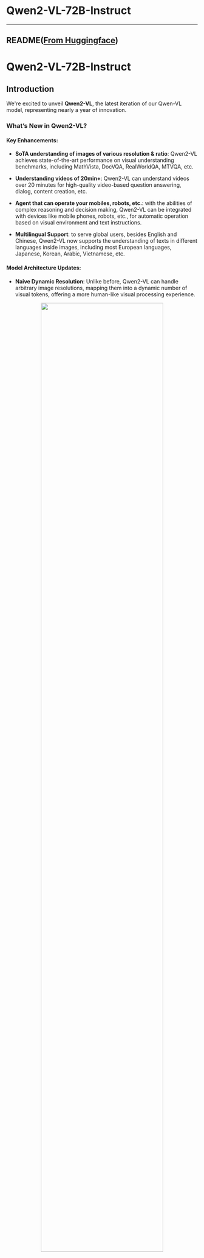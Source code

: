 
# Qwen2-VL-72B-Instruct
---


## README([From Huggingface](https://huggingface.co/Qwen/Qwen2-VL-72B-Instruct))



# Qwen2-VL-72B-Instruct

## Introduction

We're excited to unveil **Qwen2-VL**, the latest iteration of our Qwen-VL model, representing nearly a year of innovation.

### What’s New in Qwen2-VL?

#### Key Enhancements:


* **SoTA understanding of images of various resolution & ratio**: Qwen2-VL achieves state-of-the-art performance on visual understanding benchmarks, including MathVista, DocVQA, RealWorldQA, MTVQA, etc.

* **Understanding videos of 20min+**: Qwen2-VL can understand videos over 20 minutes for high-quality video-based question answering, dialog, content creation, etc.

* **Agent that can operate your mobiles, robots, etc.**: with the abilities of complex reasoning and decision making, Qwen2-VL can be integrated with devices like mobile phones, robots, etc., for automatic operation based on visual environment and text instructions.

* **Multilingual Support**: to serve global users, besides English and Chinese, Qwen2-VL now supports the understanding of texts in different languages inside images, including most European languages, Japanese, Korean, Arabic, Vietnamese, etc.


#### Model Architecture Updates:

* **Naive Dynamic Resolution**: Unlike before, Qwen2-VL can handle arbitrary image resolutions, mapping them into a dynamic number of visual tokens, offering a more human-like visual processing experience.

<p align="center">
    <img src="https://qianwen-res.oss-accelerate-overseas.aliyuncs.com/Qwen2-VL/qwen2_vl.jpg" width="80%"/>
<p>

* **Multimodal Rotary Position Embedding (M-ROPE)**: Decomposes positional embedding into parts to capture 1D textual, 2D visual, and 3D video positional information, enhancing its multimodal processing capabilities.

<p align="center">
    <img src="http://qianwen-res.oss-accelerate-overseas.aliyuncs.com/Qwen2-VL/mrope.png" width="80%"/>
<p>

We have three models with 2, 8 and 72 billion parameters. This repo contains the instruction-tuned 72B Qwen2-VL model. For more information, visit our [Blog](https://qwenlm.github.io/blog/qwen2-vl/) and [GitHub](https://github.com/QwenLM/Qwen2-VL).



## Evaluation

### Image Benchmarks

| Benchmark | Previous SoTA<br><sup>(Open-source LVLM)<sup> | Claude-3.5 Sonnet | GPT-4o | **Qwen2-VL-72B**
| :--- | :---: | :---: | :---: | :---: |
| MMMU<sub>val</sub>  | 58.3 | 68.3 | **69.1** | 64.5 
| DocVQA<sub>test</sub>  | 94.1 | 95.2 | 92.8 | **96.5**
| InfoVQA<sub>test</sub>  | 82.0 | - | - | **84.5** 
| ChartQA<sub>test</sub>  | 88.4 | **90.8** | 85.7 | 88.3 
| TextVQA<sub>val</sub>  | 84.4 | - | - | **85.5** 
| OCRBench | 852 | 788 | 736 | **877** 
| MTVQA | 17.3 | 25.7 | 27.8 | **30.9** 
| VCR<sub>en easy</sub>  | 84.67 | 63.85 | 91.55 | **91.93** 
| VCR<sub>zh easy</sub>  | 22.09 | 1.0| 14.87 | **65.37** 
| RealWorldQA | 72.2 | 60.1 | 75.4 | **77.8** 
| MME<sub>sum</sub>   | 2414.7 | 1920.0 | 2328.7 | **2482.7**
| MMBench-EN<sub>test</sub>  | **86.5** | 79.7 | 83.4 | **86.5** 
| MMBench-CN<sub>test</sub>  | 86.3 | 80.7 | 82.1 | **86.6**
| MMBench-V1.1<sub>test</sub>  | 85.5 | 78.5 | 82.2 | **85.9**
| MMT-Bench<sub>test</sub> | 63.4 | - | 65.5 | **71.7** 
| MMStar | 67.1 | 62.2 | 63.9 | **68.3** 
| MMVet<sub>GPT-4-Turbo</sub>  | 65.7 | 66.0 | 69.1 | **74.0**
| HallBench<sub>avg</sub>  | 55.2 | 49.9 | 55.0 | **58.1** 
| MathVista<sub>testmini</sub>  | 67.5 | 67.7 | 63.8 | **70.5** 
| MathVision  | 16.97 | - | **30.4** | 25.9 

### Video Benchmarks

| Benchmark |  Previous SoTA<br><sup>(Open-source LVLM)<sup> | Gemini 1.5-Pro | GPT-4o | **Qwen2-VL-72B**
| :--- | :---: | :---: | :---: | :---: | 
| MVBench | 69.6 | - | - | **73.6** 
| PerceptionTest<sub>test</sub> |  66.9 | - | - | **68.0** 
| EgoSchema<sub>test</sub>  | 62.0 | 63.2 | 72.2 | **77.9**
| Video-MME<br><sub>(wo/w subs)</sub>  | 66.3/69.6  | **75.0**/**81.3** | 71.9/77.2 | 71.2/77.8 

### Agent Benchmarks
|     |Benchmark | Metric | Previous SoTA | GPT-4o | **Qwen2-VL-72B** |
| :-- | :-- | :--: | :--: | :--: | :--: |
|   General  | FnCall<sup>[1]</sup> | TM | - | 90.2 | **93.1** |
|     |  | EM | - | 50.0 | **53.2** |
|   Game  | Number Line | SR | 89.4<sup>[2]</sup> | 91.5 | **100.0** |
|     | BlackJack | SR | 40.2<sup>[2]</sup> | 34.5 | **42.6** |
|     | EZPoint | SR | 50.0<sup>[2]</sup> | 85.5 | **100.0** |
|     | Point24 | SR | 2.6<sup>[2]</sup> | 3.0 | **4.5** |
| Android | AITZ  | TM | 83.0<sup>[3]</sup> | 70.0 | **89.6** |
|     |  | EM | 47.7<sup>[3]</sup> | 35.3 | **72.1** |
| AI2THOR | ALFRED<sub>valid-unseen</sub> | SR | 67.7<sup>[4]</sup> | - | **67.8** |
|     |  | GC | 75.3<sup>[4]</sup> | - | **75.8** | 
|  VLN   | R2R<sub>valid-unseen</sub>  | SR | **79.0** | 43.7<sup>[5]</sup> | 51.7 | 
|     | REVERIE<sub>valid-unseen</sub> | SR | **61.0** | 31.6<sup>[5]</sup> | 31.0 | 

SR, GC, TM and EM are short for success rate, goal-condition success, type match and exact match. ALFRED is supported by SAM<sup>[6]</sup>.
1. Self-Curated Function Call Benchmark by Qwen Team
2. Fine-Tuning Large Vision-Language Models as Decision-Making Agents via Reinforcement Learning
3. Android in the Zoo: Chain-of-Action-Thought for GUI Agents
4. ThinkBot: Embodied Instruction Following with Thought Chain Reasoning
5. MapGPT: Map-Guided Prompting with Adaptive Path Planning for Vision-and-Language Navigation
6. Segment Anything.

   
### Multilingual Benchmarks

<table style="width:75%; text-align:center;">
    <tr>
        <th>Models</th>
        <td>AR </td>
        <td>DE </td>
        <td>FR </td>
        <td>IT </td>
        <td>JA </td>
        <td>KO </td>
        <td>RU </td>
        <td>TH </td>
        <td>VI </td>
        <td>AVG</td>
    </tr>
    <tr>
        <th align="left">Qwen2-VL-72B</th>
        <td>20.7 </td>
        <td>36.5 </td>
        <td>44.1 </td>
        <td>42.8 </td>
        <td>21.6 </td>
        <td>37.4 </td>
        <td>15.6 </td>
        <td>17.7 </td>
        <td>41.6 </td>
        <td><b>30.9</b></td>
    </tr>
    <tr>
        <th align="left">GPT-4o</th>
        <td>20.2 </td>
        <td>34.2 </td>
        <td>41.2 </td>
        <td>32.7 </td>
        <td>20.0 </td>
        <td>33.9 </td>
        <td>11.5 </td>
        <td>22.5 </td>
        <td>34.2 </td>
        <td>27.8</td>
    </tr>
        <tr>
        <th align="left">Claude3 Opus</th>
        <td>15.1 </td>
        <td>33.4 </td>
        <td>40.6 </td>
        <td>34.4 </td>
        <td>19.4 </td>
        <td>27.2 </td>
        <td>13.0 </td>
        <td>19.5 </td>
        <td>29.1 </td>
        <td>25.7 </td>
    </tr>
    <tr>
        <th align="left">Gemini Ultra</th>
        <td>14.7 </td>
        <td>32.3 </td>
        <td>40.0 </td>
        <td>31.8 </td>
        <td>12.3 </td>
        <td>17.2 </td>
        <td>11.8 </td>
        <td>20.3 </td>
        <td>28.6 </td>
        <td>23.2</td>
    </tr>
</table>




## Requirements
The code of Qwen2-VL has been in the latest Hugging face transformers and we advise you to build from source with command `pip install git+https://github.com/huggingface/transformers`, or you might encounter the following error:
```
KeyError: 'qwen2_vl'
```

## Quickstart
We offer a toolkit to help you handle various types of visual input more conveniently. This includes base64, URLs, and interleaved images and videos. You can install it using the following command:

```bash
pip install qwen-vl-utils
```

Here we show a code snippet to show you how to use the chat model with `transformers` and `qwen_vl_utils`:

```python
from paddlenlp.transformers import Qwen2VLForConditionalGeneration, AutoTokenizer, AutoProcessor
from qwen_vl_utils import process_vision_info
from paddlenlp.transformers import snapshot_download
model_name =  snapshot_download("qwen/Qwen2-VL-72B-Instruct")
# default: Load the model on the available device(s)
model = Qwen2VLForConditionalGeneration.from_pretrained(
    model_name,  
)

# We recommend enabling flash_attention_2 for better acceleration and memory saving, especially in multi-image and video scenarios.
# model = Qwen2VLForConditionalGeneration.from_pretrained(
#     model_name,
#     dtype=paddle.bfloat16,
#     attn_implementation="flash_attention_2",
#     
# )

# default processer
processor = AutoProcessor.from_pretrained(model_name)

# The default range for the number of visual tokens per image in the model is 4-16384. You can set min_pixels and max_pixels according to your needs, such as a token count range of 256-1280, to balance speed and memory usage.
# min_pixels = 256*28*28
# max_pixels = 1280*28*28
# processor = AutoProcessor.from_pretrained(model_name, min_pixels=min_pixels, max_pixels=max_pixels)

messages = [
    {
        "role": "user",
        "content": [
            {
                "type": "image",
                "image": "https://qianwen-res.oss-cn-beijing.aliyuncs.com/Qwen-VL/assets/demo.jpeg",
            },
            {"type": "text", "text": "Describe this image."},
        ],
    }
]

# Preparation for inference
text = processor.apply_chat_template(
    messages, tokenize=False, add_generation_prompt=True
)
image_inputs, video_inputs = process_vision_info(messages)
inputs = processor(
    text=[text],
    images=image_inputs,
    videos=video_inputs,
    padding=True,
    return_tensors="pd",
)
inputs = inputs

# Inference: Generation of the output
generated_ids = model.generate(**inputs, max_new_tokens=128)[0]
generated_ids_trimmed = [
    out_ids[len(in_ids) :] for in_ids, out_ids in zip(inputs.input_ids, generated_ids)
]
output_text = processor.batch_decode(
    generated_ids_trimmed, skip_special_tokens=True, clean_up_tokenization_spaces=False
)
print(output_text)
```
<details>
<summary>Without qwen_vl_utils</summary>

```python
from PIL import Image
import requests
import torch
from torchvision import io
from typing import Dict
from paddlenlp.transformers import Qwen2VLForConditionalGeneration, AutoTokenizer, AutoProcessor
from paddlenlp.transformers import snapshot_download
model_name =  snapshot_download("qwen/Qwen2-VL-72B-Instruct")
# Load the model in half-precision on the available device(s)
model = Qwen2VLForConditionalGeneration.from_pretrained(
    model_name,  
)
processor = AutoProcessor.from_pretrained(model_name)

# Image
url = "https://qianwen-res.oss-cn-beijing.aliyuncs.com/Qwen-VL/assets/demo.jpeg"
image = Image.open(requests.get(url, stream=True).raw)

conversation = [
    {
        "role": "user",
        "content": [
            {
                "type": "image",
            },
            {"type": "text", "text": "Describe this image."},
        ],
    }
]


# Preprocess the inputs
text_prompt = processor.apply_chat_template(conversation, add_generation_prompt=True)
# Excepted output: '<|im_start|>system\nYou are a helpful assistant.<|im_end|>\n<|im_start|>user\n<|vision_start|><|image_pad|><|vision_end|>Describe this image.<|im_end|>\n<|im_start|>assistant\n'

inputs = processor(
    text=[text_prompt], images=[image], padding=True, return_tensors="pd"
)
inputs = inputs

# Inference: Generation of the output
output_ids = model.generate(**inputs, max_new_tokens=128)[0]
generated_ids = [
    output_ids[len(input_ids) :]
    for input_ids, output_ids in zip(inputs.input_ids, output_ids)
]
output_text = processor.batch_decode(
    generated_ids, skip_special_tokens=True, clean_up_tokenization_spaces=True
)
print(output_text)
```
</details>
<details>
<summary>Multi image inference</summary>

```python
# Messages containing multiple images and a text query
messages = [
    {
        "role": "user",
        "content": [
            {"type": "image", "image": "file:///path/to/image1.jpg"},
            {"type": "image", "image": "file:///path/to/image2.jpg"},
            {"type": "text", "text": "Identify the similarities between these images."},
        ],
    }
]

# Preparation for inference
text = processor.apply_chat_template(
    messages, tokenize=False, add_generation_prompt=True
)
image_inputs, video_inputs = process_vision_info(messages)
inputs = processor(
    text=[text],
    images=image_inputs,
    videos=video_inputs,
    padding=True,
    return_tensors="pd",
)
inputs = inputs

# Inference
generated_ids = model.generate(**inputs, max_new_tokens=128)[0]
generated_ids_trimmed = [
    out_ids[len(in_ids) :] for in_ids, out_ids in zip(inputs.input_ids, generated_ids)
]
output_text = processor.batch_decode(
    generated_ids_trimmed, skip_special_tokens=True, clean_up_tokenization_spaces=False
)
print(output_text)
```
</details>

<details>
<summary>Video inference</summary>

```python
# Messages containing a images list as a video and a text query
messages = [
    {
        "role": "user",
        "content": [
            {
                "type": "video",
                "video": [
                    "file:///path/to/frame1.jpg",
                    "file:///path/to/frame2.jpg",
                    "file:///path/to/frame3.jpg",
                    "file:///path/to/frame4.jpg",
                ],
                "fps": 1.0,
            },
            {"type": "text", "text": "Describe this video."},
        ],
    }
]
# Messages containing a video and a text query
messages = [
    {
        "role": "user",
        "content": [
            {
                "type": "video",
                "video": "file:///path/to/video1.mp4",
                "max_pixels": 360 * 420,
                "fps": 1.0,
            },
            {"type": "text", "text": "Describe this video."},
        ],
    }
]

# Preparation for inference
text = processor.apply_chat_template(
    messages, tokenize=False, add_generation_prompt=True
)
image_inputs, video_inputs = process_vision_info(messages)
inputs = processor(
    text=[text],
    images=image_inputs,
    videos=video_inputs,
    padding=True,
    return_tensors="pd",
)
inputs = inputs

# Inference
generated_ids = model.generate(**inputs, max_new_tokens=128)[0]
generated_ids_trimmed = [
    out_ids[len(in_ids) :] for in_ids, out_ids in zip(inputs.input_ids, generated_ids)
]
output_text = processor.batch_decode(
    generated_ids_trimmed, skip_special_tokens=True, clean_up_tokenization_spaces=False
)
print(output_text)
```
</details>

<details>
<summary>Batch inference</summary>

```python
# Sample messages for batch inference
messages1 = [
    {
        "role": "user",
        "content": [
            {"type": "image", "image": "file:///path/to/image1.jpg"},
            {"type": "image", "image": "file:///path/to/image2.jpg"},
            {"type": "text", "text": "What are the common elements in these pictures?"},
        ],
    }
]
messages2 = [
    {"role": "system", "content": "You are a helpful assistant."},
    {"role": "user", "content": "Who are you?"},
]
# Combine messages for batch processing
messages = [messages1, messages1]

# Preparation for batch inference
texts = [
    processor.apply_chat_template(msg, tokenize=False, add_generation_prompt=True)
    for msg in messages
]
image_inputs, video_inputs = process_vision_info(messages)
inputs = processor(
    text=texts,
    images=image_inputs,
    videos=video_inputs,
    padding=True,
    return_tensors="pd",
)
inputs = inputs

# Batch Inference
generated_ids = model.generate(**inputs, max_new_tokens=128)[0]
generated_ids_trimmed = [
    out_ids[len(in_ids) :] for in_ids, out_ids in zip(inputs.input_ids, generated_ids)
]
output_texts = processor.batch_decode(
    generated_ids_trimmed, skip_special_tokens=True, clean_up_tokenization_spaces=False
)
print(output_texts)
```
</details>

### More Usage Tips

For input images, we support local files, base64, and URLs. For videos, we currently only support local files.

```python
# You can directly insert a local file path, a URL, or a base64-encoded image into the position where you want in the text.
## Local file path
messages = [
    {
        "role": "user",
        "content": [
            {"type": "image", "image": "file:///path/to/your/image.jpg"},
            {"type": "text", "text": "Describe this image."},
        ],
    }
]
## Image URL
messages = [
    {
        "role": "user",
        "content": [
            {"type": "image", "image": "http://path/to/your/image.jpg"},
            {"type": "text", "text": "Describe this image."},
        ],
    }
]
## Base64 encoded image
messages = [
    {
        "role": "user",
        "content": [
            {"type": "image", "image": "data:image;base64,/9j/..."},
            {"type": "text", "text": "Describe this image."},
        ],
    }
]
```
#### Image Resolution for performance boost

The model supports a wide range of resolution inputs. By default, it uses the native resolution for input, but higher resolutions can enhance performance at the cost of more computation. Users can set the minimum and maximum number of pixels to achieve an optimal configuration for their needs, such as a token count range of 256-1280, to balance speed and memory usage.

```python
min_pixels = 256 * 28 * 28
max_pixels = 1280 * 28 * 28
processor = AutoProcessor.from_pretrained(
    model_name, min_pixels=min_pixels, max_pixels=max_pixels
)
```

Besides, We provide two methods for fine-grained control over the image size input to the model:

1. Define min_pixels and max_pixels: Images will be resized to maintain their aspect ratio within the range of min_pixels and max_pixels.
   
2. Specify exact dimensions: Directly set `resized_height` and `resized_width`. These values will be rounded to the nearest multiple of 28.

```python
# min_pixels and max_pixels
messages = [
    {
        "role": "user",
        "content": [
            {
                "type": "image",
                "image": "file:///path/to/your/image.jpg",
                "resized_height": 280,
                "resized_width": 420,
            },
            {"type": "text", "text": "Describe this image."},
        ],
    }
]
# resized_height and resized_width
messages = [
    {
        "role": "user",
        "content": [
            {
                "type": "image",
                "image": "file:///path/to/your/image.jpg",
                "min_pixels": 50176,
                "max_pixels": 50176,
            },
            {"type": "text", "text": "Describe this image."},
        ],
    }
]
```

## Limitations

While Qwen2-VL are applicable to a wide range of visual tasks, it is equally important to understand its limitations. Here are some known restrictions:

1. Lack of Audio Support: The current model does **not comprehend audio information** within videos.
2. Data timeliness: Our image dataset is **updated until June 2023**, and information subsequent to this date may not be covered.
3. Constraints in Individuals and Intellectual Property (IP): The model's capacity to recognize specific individuals or IPs is limited, potentially failing to comprehensively cover all well-known personalities or brands.
4. Limited Capacity for Complex Instruction: When faced with intricate multi-step instructions, the model's understanding and execution capabilities require enhancement.
5. Insufficient Counting Accuracy: Particularly in complex scenes, the accuracy of object counting is not high, necessitating further improvements.
6. Weak Spatial Reasoning Skills: Especially in 3D spaces, the model's inference of object positional relationships is inadequate, making it difficult to precisely judge the relative positions of objects.

These limitations serve as ongoing directions for model optimization and improvement, and we are committed to continually enhancing the model's performance and scope of application.


## Citation

If you find our work helpful, feel free to give us a cite.

```
@article{Qwen2-VL,
  title={Qwen2-VL},
  author={Qwen team},
  year={2024}
}

@article{Qwen-VL,
  title={Qwen-VL: A Versatile Vision-Language Model for Understanding, Localization, Text Reading, and Beyond},
  author={Bai, Jinze and Bai, Shuai and Yang, Shusheng and Wang, Shijie and Tan, Sinan and Wang, Peng and Lin, Junyang and Zhou, Chang and Zhou, Jingren},
  journal={arXiv preprint arXiv:2308.12966},
  year={2023}
}
```



## Model Files

- [LICENSE](https://paddlenlp.bj.bcebos.com/models/community/Qwen/Qwen2-VL-72B-Instruct/LICENSE) (6.8 KB)

- [README.md](https://paddlenlp.bj.bcebos.com/models/community/Qwen/Qwen2-VL-72B-Instruct/README.md) (19.8 KB)

- [chat_template.json](https://paddlenlp.bj.bcebos.com/models/community/Qwen/Qwen2-VL-72B-Instruct/chat_template.json) (1.0 KB)

- [config.json](https://paddlenlp.bj.bcebos.com/models/community/Qwen/Qwen2-VL-72B-Instruct/config.json) (1.1 KB)

- [configuration.json](https://paddlenlp.bj.bcebos.com/models/community/Qwen/Qwen2-VL-72B-Instruct/configuration.json) (2.0 B)

- [generation_config.json](https://paddlenlp.bj.bcebos.com/models/community/Qwen/Qwen2-VL-72B-Instruct/generation_config.json) (206.0 B)

- [merges.txt](https://paddlenlp.bj.bcebos.com/models/community/Qwen/Qwen2-VL-72B-Instruct/merges.txt) (1.6 MB)

- [model-00001-of-00038.safetensors](https://paddlenlp.bj.bcebos.com/models/community/Qwen/Qwen2-VL-72B-Instruct/model-00001-of-00038.safetensors) (3.6 GB)

- [model-00002-of-00038.safetensors](https://paddlenlp.bj.bcebos.com/models/community/Qwen/Qwen2-VL-72B-Instruct/model-00002-of-00038.safetensors) (3.6 GB)

- [model-00003-of-00038.safetensors](https://paddlenlp.bj.bcebos.com/models/community/Qwen/Qwen2-VL-72B-Instruct/model-00003-of-00038.safetensors) (3.7 GB)

- [model-00004-of-00038.safetensors](https://paddlenlp.bj.bcebos.com/models/community/Qwen/Qwen2-VL-72B-Instruct/model-00004-of-00038.safetensors) (3.7 GB)

- [model-00005-of-00038.safetensors](https://paddlenlp.bj.bcebos.com/models/community/Qwen/Qwen2-VL-72B-Instruct/model-00005-of-00038.safetensors) (3.7 GB)

- [model-00006-of-00038.safetensors](https://paddlenlp.bj.bcebos.com/models/community/Qwen/Qwen2-VL-72B-Instruct/model-00006-of-00038.safetensors) (3.6 GB)

- [model-00007-of-00038.safetensors](https://paddlenlp.bj.bcebos.com/models/community/Qwen/Qwen2-VL-72B-Instruct/model-00007-of-00038.safetensors) (3.7 GB)

- [model-00008-of-00038.safetensors](https://paddlenlp.bj.bcebos.com/models/community/Qwen/Qwen2-VL-72B-Instruct/model-00008-of-00038.safetensors) (3.7 GB)

- [model-00009-of-00038.safetensors](https://paddlenlp.bj.bcebos.com/models/community/Qwen/Qwen2-VL-72B-Instruct/model-00009-of-00038.safetensors) (3.7 GB)

- [model-00010-of-00038.safetensors](https://paddlenlp.bj.bcebos.com/models/community/Qwen/Qwen2-VL-72B-Instruct/model-00010-of-00038.safetensors) (3.6 GB)

- [model-00011-of-00038.safetensors](https://paddlenlp.bj.bcebos.com/models/community/Qwen/Qwen2-VL-72B-Instruct/model-00011-of-00038.safetensors) (3.7 GB)

- [model-00012-of-00038.safetensors](https://paddlenlp.bj.bcebos.com/models/community/Qwen/Qwen2-VL-72B-Instruct/model-00012-of-00038.safetensors) (3.7 GB)

- [model-00013-of-00038.safetensors](https://paddlenlp.bj.bcebos.com/models/community/Qwen/Qwen2-VL-72B-Instruct/model-00013-of-00038.safetensors) (3.7 GB)

- [model-00014-of-00038.safetensors](https://paddlenlp.bj.bcebos.com/models/community/Qwen/Qwen2-VL-72B-Instruct/model-00014-of-00038.safetensors) (3.6 GB)

- [model-00015-of-00038.safetensors](https://paddlenlp.bj.bcebos.com/models/community/Qwen/Qwen2-VL-72B-Instruct/model-00015-of-00038.safetensors) (3.7 GB)

- [model-00016-of-00038.safetensors](https://paddlenlp.bj.bcebos.com/models/community/Qwen/Qwen2-VL-72B-Instruct/model-00016-of-00038.safetensors) (3.7 GB)

- [model-00017-of-00038.safetensors](https://paddlenlp.bj.bcebos.com/models/community/Qwen/Qwen2-VL-72B-Instruct/model-00017-of-00038.safetensors) (3.7 GB)

- [model-00018-of-00038.safetensors](https://paddlenlp.bj.bcebos.com/models/community/Qwen/Qwen2-VL-72B-Instruct/model-00018-of-00038.safetensors) (3.6 GB)

- [model-00019-of-00038.safetensors](https://paddlenlp.bj.bcebos.com/models/community/Qwen/Qwen2-VL-72B-Instruct/model-00019-of-00038.safetensors) (3.7 GB)

- [model-00020-of-00038.safetensors](https://paddlenlp.bj.bcebos.com/models/community/Qwen/Qwen2-VL-72B-Instruct/model-00020-of-00038.safetensors) (3.7 GB)

- [model-00021-of-00038.safetensors](https://paddlenlp.bj.bcebos.com/models/community/Qwen/Qwen2-VL-72B-Instruct/model-00021-of-00038.safetensors) (3.7 GB)

- [model-00022-of-00038.safetensors](https://paddlenlp.bj.bcebos.com/models/community/Qwen/Qwen2-VL-72B-Instruct/model-00022-of-00038.safetensors) (3.6 GB)

- [model-00023-of-00038.safetensors](https://paddlenlp.bj.bcebos.com/models/community/Qwen/Qwen2-VL-72B-Instruct/model-00023-of-00038.safetensors) (3.7 GB)

- [model-00024-of-00038.safetensors](https://paddlenlp.bj.bcebos.com/models/community/Qwen/Qwen2-VL-72B-Instruct/model-00024-of-00038.safetensors) (3.7 GB)

- [model-00025-of-00038.safetensors](https://paddlenlp.bj.bcebos.com/models/community/Qwen/Qwen2-VL-72B-Instruct/model-00025-of-00038.safetensors) (3.7 GB)

- [model-00026-of-00038.safetensors](https://paddlenlp.bj.bcebos.com/models/community/Qwen/Qwen2-VL-72B-Instruct/model-00026-of-00038.safetensors) (3.6 GB)

- [model-00027-of-00038.safetensors](https://paddlenlp.bj.bcebos.com/models/community/Qwen/Qwen2-VL-72B-Instruct/model-00027-of-00038.safetensors) (3.7 GB)

- [model-00028-of-00038.safetensors](https://paddlenlp.bj.bcebos.com/models/community/Qwen/Qwen2-VL-72B-Instruct/model-00028-of-00038.safetensors) (3.7 GB)

- [model-00029-of-00038.safetensors](https://paddlenlp.bj.bcebos.com/models/community/Qwen/Qwen2-VL-72B-Instruct/model-00029-of-00038.safetensors) (3.7 GB)

- [model-00030-of-00038.safetensors](https://paddlenlp.bj.bcebos.com/models/community/Qwen/Qwen2-VL-72B-Instruct/model-00030-of-00038.safetensors) (3.6 GB)

- [model-00031-of-00038.safetensors](https://paddlenlp.bj.bcebos.com/models/community/Qwen/Qwen2-VL-72B-Instruct/model-00031-of-00038.safetensors) (3.7 GB)

- [model-00032-of-00038.safetensors](https://paddlenlp.bj.bcebos.com/models/community/Qwen/Qwen2-VL-72B-Instruct/model-00032-of-00038.safetensors) (3.7 GB)

- [model-00033-of-00038.safetensors](https://paddlenlp.bj.bcebos.com/models/community/Qwen/Qwen2-VL-72B-Instruct/model-00033-of-00038.safetensors) (3.7 GB)

- [model-00034-of-00038.safetensors](https://paddlenlp.bj.bcebos.com/models/community/Qwen/Qwen2-VL-72B-Instruct/model-00034-of-00038.safetensors) (3.6 GB)

- [model-00035-of-00038.safetensors](https://paddlenlp.bj.bcebos.com/models/community/Qwen/Qwen2-VL-72B-Instruct/model-00035-of-00038.safetensors) (3.7 GB)

- [model-00036-of-00038.safetensors](https://paddlenlp.bj.bcebos.com/models/community/Qwen/Qwen2-VL-72B-Instruct/model-00036-of-00038.safetensors) (3.7 GB)

- [model-00037-of-00038.safetensors](https://paddlenlp.bj.bcebos.com/models/community/Qwen/Qwen2-VL-72B-Instruct/model-00037-of-00038.safetensors) (2.1 GB)

- [model-00038-of-00038.safetensors](https://paddlenlp.bj.bcebos.com/models/community/Qwen/Qwen2-VL-72B-Instruct/model-00038-of-00038.safetensors) (2.3 GB)

- [model.safetensors.index.json](https://paddlenlp.bj.bcebos.com/models/community/Qwen/Qwen2-VL-72B-Instruct/model.safetensors.index.json) (105.2 KB)

- [preprocessor_config.json](https://paddlenlp.bj.bcebos.com/models/community/Qwen/Qwen2-VL-72B-Instruct/preprocessor_config.json) (347.0 B)

- [tokenizer.json](https://paddlenlp.bj.bcebos.com/models/community/Qwen/Qwen2-VL-72B-Instruct/tokenizer.json) (6.7 MB)

- [tokenizer_config.json](https://paddlenlp.bj.bcebos.com/models/community/Qwen/Qwen2-VL-72B-Instruct/tokenizer_config.json) (4.1 KB)

- [vocab.json](https://paddlenlp.bj.bcebos.com/models/community/Qwen/Qwen2-VL-72B-Instruct/vocab.json) (2.6 MB)


[Back to Main](../../)
